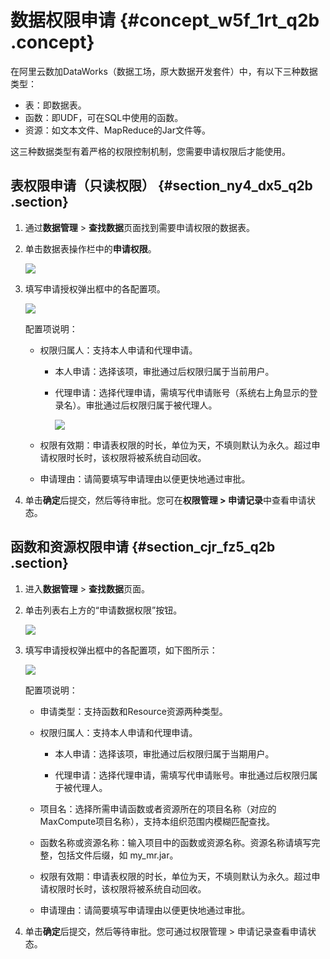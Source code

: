 # 数据权限申请 {#concept_w5f_1rt_q2b .concept}

在阿里云数加DataWorks（数据工场，原大数据开发套件）中，有以下三种数据类型：

-   表：即数据表。
-   函数：即UDF，可在SQL中使用的函数。
-   资源：如文本文件、MapReduce的Jar文件等。

这三种数据类型有着严格的权限控制机制，您需要申请权限后才能使用。

## 表权限申请（只读权限） {#section_ny4_dx5_q2b .section}

1.  通过**数据管理** \> **查找数据**页面找到需要申请权限的数据表。
2.  单击数据表操作栏中的**申请权限**。

    ![](http://static-aliyun-doc.oss-cn-hangzhou.aliyuncs.com/assets/img/16345/15368064858552_zh-CN.png)

3.  填写申请授权弹出框中的各配置项。

    ![](http://static-aliyun-doc.oss-cn-hangzhou.aliyuncs.com/assets/img/16345/15368064858553_zh-CN.png)

    配置项说明：

    -   权限归属人：支持本人申请和代理申请。
        -   本人申请：选择该项，审批通过后权限归属于当前用户。
        -   代理申请：选择代理申请，需填写代申请账号（系统右上角显示的登录名）。审批通过后权限归属于被代理人。

            ![](http://static-aliyun-doc.oss-cn-hangzhou.aliyuncs.com/assets/img/16345/15368064858554_zh-CN.png)

    -   权限有效期：申请表权限的时长，单位为天，不填则默认为永久。超过申请权限时长时，该权限将被系统自动回收。
    -   申请理由：请简要填写申请理由以便更快地通过审批。
4.  单击**确定**后提交，然后等待审批。您可在**权限管理 \> 申请记录**中查看申请状态。

## 函数和资源权限申请 {#section_cjr_fz5_q2b .section}

1.  进入**数据管理** \> **查找数据**页面。
2.  单击列表右上方的“申请数据权限”按钮。

    ![](http://static-aliyun-doc.oss-cn-hangzhou.aliyuncs.com/assets/img/16345/15368064858556_zh-CN.png)

3.  填写申请授权弹出框中的各配置项，如下图所示：

    ![](http://static-aliyun-doc.oss-cn-hangzhou.aliyuncs.com/assets/img/16345/15368064858557_zh-CN.png)

    配置项说明：

    -   申请类型：支持函数和Resource资源两种类型。

    -   权限归属人：支持本人申请和代理申请。

        -   本人申请：选择该项，审批通过后权限归属于当期用户。

        -   代理申请：选择代理申请，需填写代申请账号。审批通过后权限归属于被代理人。

    -   项目名：选择所需申请函数或者资源所在的项目名称（对应的MaxCompute项目名称），支持本组织范围内模糊匹配查找。

    -   函数名称或资源名称：输入项目中的函数或资源名称。资源名称请填写完整，包括文件后缀，如 my\_mr.jar。

    -   权限有效期：申请表权限的时长，单位为天，不填则默认为永久。超过申请权限时长时，该权限将被系统自动回收。

    -   申请理由：请简要填写申请理由以便更快地通过审批。

4.  单击**确定**后提交，然后等待审批。您可通过权限管理 \> 申请记录查看申请状态。

